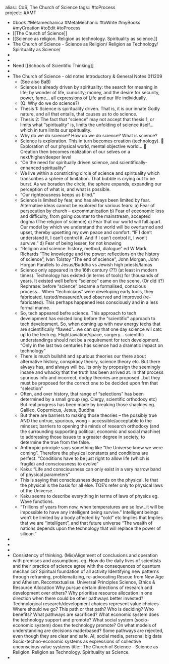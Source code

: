 alias:: CoS, The Church of Science
tags:: #toProcess  
project:: #AMT

- #book #Metamechanica #MetaMechanic #toWrite #myBooks #myCreation #toEdit #toProcess
- [[The Church of Science]]
- [[Science as religion. Religion as technology. Spirituality as science.]]
- The Church of Science - Science as Religion/ Religion as Technology/ Spirituality as Science/
-
-
- Need [[Schools of Scientific Thinking]]
-
- The Church of Science - old notes
  Introductory & General Notes 011209
	- (See also BaB)
	- Science is already driven by spirituality: the search for meaning in life; by wonder of life, curiosity; money, and the desire for security, power, fame... all expressions of Life and our life individually.
	- (Q: Why do we do science?)
	- Thesis 1:
	  Science is spirituality driven. That is, it is our innate Godly nature, and all that entails, that causes us to do science.
	- Thesis 2:
	  The fact that “science” may not accept that thesis 1, or limits what “spirituality” is, limits the unfolding of science itself... which in turn limits our spirituality.
	- Why do we do science?
	  How do we do science?
	  What is science?
	- Science is exploration. This in turn becomes creation (technology).
	  	Exploration of our physical world, mental objective world...
	  	Creation then becomes realization of our selves on a next/higher/deeper level
	- “On the need for spiritually driven science, and scientifically-enhanced spirituality”
	- We live within a constricting circle of science and spirituality which transcribes a sphere of limitation. That bubble is crying out to be burst. As we boraden the circle, the sphere expands, expanding our perception of what is, and what is possible.
	- “Our righteousness keeps us blind.”
	- Science is limited by fear, and has always been limited by fear. Alternative ideas cannot be explored for various fears:
	  a)	Fear of persecution by church – excommunication
	  b)	Fear of eceonomic loss and difficulty, from going counter to the mainstream, accepted dogma (The religion of science)
	  c)	Fear that our world will fall apart. Our model by which we understand the world will be overturned and upset, thereby upsetting my own peace and comfort. “IF I don’t understand it, I can’t control it. And if I can’t control it, I won’t survive.”
	  d)	Fear of being lesser, for not knowing
	- “Religion and science: history, method, dialogue” ed W Mark Richards
	  “The knowledge and the power: reflections on the history of science”, Ivan Tolstoy
	  “The end of science”, John Morgan, John Horgan
	  Parallels to Jesus/Buddha vs Jewish high priests/lamas
	- Science only appeared in the 16th century (??) (at least in modern times). Technology has existed (in terms of tools) for thousands of years. It existed well before “science” came on the scene. (Or did it?) Rephrase: before “science” became a formalised, conscious process... When “technicians” were developing early tools, they fabricated, tested/measured/used observed and improved (re-fabricated). This perhaps happened less consciously and in a less formal manne.
	- So, tech appeared befre science. This approach to tech development has existed long before the “scientific” approach to tech development.
	  So, when coming up with new energy techs that are scientifically “flawed”...we can say that one day science wll catc up to the tech eg. Flight/aviation/space, surgery... scientific understandings should not be a requirement for tech development.
	  “Only in the last two centuries has science had a dramatic impact on technology”
	- There is much bullshit and spurious theories our there about alternative history, conspiracy theory, science theory etc. But there always has, and always will be. Its only by proposign the seemingly insane and whacky that the truth has been arrived at. In that process spurious info and incorrect, dodgy theories are proposed...but they must be proposed for the correct one to be decided upon frm that “selection”
	- Often, and over history, that range of “selections” has been determined by a small group (eg. Clergy, scientific orthodoxy etc) But real progress has been made by breaking those shackles eg. Galileo, Copernicus, Jesus, Buddha
	- But there are barriers to making those theories – the possibly true AND the untrue, spurious, wong – accessible/acceptable to the mindset; barriers to opening the minds of research orthodoxy (and the surrounding supporting political, economic and social machine) to addressing those issues to a greater degree in society, to determine the true from the false.
	- Anthropic principle says something like “the Universe knew we were coming”. Therefore the physical constants and conditions are perfect. “Conditions have to be just right to allow life (which is fragile) and consciousness to evolve”
	- Kaku: “Life and consciousness can only exist in a very narrow band of physical parameters”
	- This is saying that consciousness depends on the physical. Ie that the physical is the basis for all else. TOE’s refer only to physical laws of the Universe.
	- Kaku seems to describe everything in terms of laws of physics eg. Wave functions.
	- “Trillions of years from now, when temperatures are so low...it will be impossible to have any intelligent being survive.”
	  Intelligent beings won’t be limited by a body affected by “cold” etc
	  Implies that Implies that we are “intelligent”, and that future universe
	  “The wealth of nations depends upon the technology that will replace the power of silicon.”
-
-
-
- Consistency of thinking. (Mis)Alignment of conclusions and operation with premises and assumptions.
  eg. How do the daily lives of scientists and their practice of science agree with the consequences of quantum mechanics?
  Spiritual foundation of all activity
  Identifying new patterns through reframing, problematizing, re-advocating
  Rescue from New Age and Atheism. Recontextualise.
  Universal Principles
  Science, Ethics & Resource Allocation
  Why pursue certain directions of research and development over others?
  Why prioritise resource allocation in one direction when there could be other  pathways better invested?
  Technological research/development choices represent value choices
  Where should we go? This path or that path?
  Who is deciding?
  Who benefits?
  What pathways are sacrificed?
  What economic system does the technology support and promote?
  What social system (socio-economic system) does the technology promote?
  On what models of understanding are decisions made/based?
  Some pathways are rejected, even though they are clear and safe.
  AI, social media, personal big data
  Socio-techno-economic systems as expressions of collective unconscious value systems
  title:: The Church of Science - Science as Religion. Religion as Technology. Spirituality as Science.
-